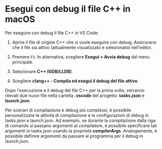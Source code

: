 <h1 data-loc-id="walkthrough.mac.title.run.and.debug.your.file">Esegui con debug il file C++ in macOS</h1>
<p data-loc-id="walkthrough.mac.run.and.debug.your.file">Per eseguire con debug il file C++ in VS Code:</p>
<ol>
<li><p data-loc-id="walkthrough.mac.instructions1">Aprire il file di origine C++ che si vuole eseguire con debug. Assicurarsi che il file sia attivo (attualmente visualizzato e selezionato) nell'editor.</p>
</li>
<li><p data-loc-id="walkthrough.mac.press.f5">Premere <code>F5</code>. In alternativa, scegliere <strong><span data-loc-id="walkthrough.mac.run" data-loc-hint="Refers to Run command on main menu">Esegui</span> &gt; <span data-loc-id="walkthrough.mac.start.debugging" data-loc-hint="Refers to Start Debugging command under Run menu on main menu">Avvia debug</span></strong> dal menu principale.</p>
</li>
<li><p data-loc-id="walkthrough.mac.select.compiler">Selezionare <strong>C++ (GDB/LLDB)</strong>.</p>
</li>
<li><p data-loc-id="walkthrough.mac.choose.build.active.file">Scegliere <strong>clang++ - <span data-loc-id="walkthrough.mac.build.and.debug.active.file" data-loc-hint="Should be the same as translation for build.and.debug.active.file in extension.ts">Compila ed esegui il debug del file attivo</span></strong>.</p>
</li>
</ol>
<p data-loc-id="walkthrough.mac.after.running">Dopo l'esecuzione e il debug del file C++ per la prima volta, verranno rilevati due nuovi file nella cartella <strong>.vscode</strong> del progetto: <strong>tasks.json</strong> e <strong>launch.json</strong>.</p>

<p data-loc-id="walkthrough.mac.for.more.complex">Per scenari di compilazione e debug più complessi, è possibile personalizzare le attività di compilazione e le configurazioni di debug in <span>tasks.json</span> e <span>launch.json</span>. Ad esempio, se durante la compilazione dalla riga di comando si passano argomenti al compilatore, è possibile specificare tali argomenti in <span>tasks.json</span> usando la proprietà <strong>compilerArgs</strong>. Analogamente, è possibile definire argomenti da passare al programma per il debug in <span>launch.json</span>.</p>
